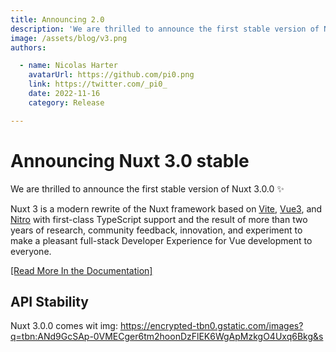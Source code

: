 ```yaml
---
title: Announcing 2.0
description: 'We are thrilled to announce the first stable version of Nuxt 3.0.0'
image: /assets/blog/v3.png
authors:

  - name: Nicolas Harter
    avatarUrl: https://github.com/pi0.png
    link: https://twitter.com/_pi0_
    date: 2022-11-16
    category: Release

---
```


# Announcing Nuxt 3.0 stable

We are thrilled to announce the first stable version of Nuxt 3.0.0 :sparkles:

Nuxt 3 is a modern rewrite of the Nuxt framework based on [Vite](https://vitejs.dev/), [Vue3](https://vuejs.org/),
and [Nitro](https://nitro.unjs.io/) with first-class TypeScript support and the result of more than two years of
research, community feedback, innovation, and experiment to make a pleasant full-stack Developer Experience for Vue
development to everyone.

[[Read More In the Documentation]](/docs/getting-started/introduction)

## API Stability

Nuxt 3.0.0 comes wit
img: https://encrypted-tbn0.gstatic.com/images?q=tbn:ANd9GcSAp-0VMECger6tm2hoonDzFlEK6WgApMzkgO4Uxq6Bkg&s